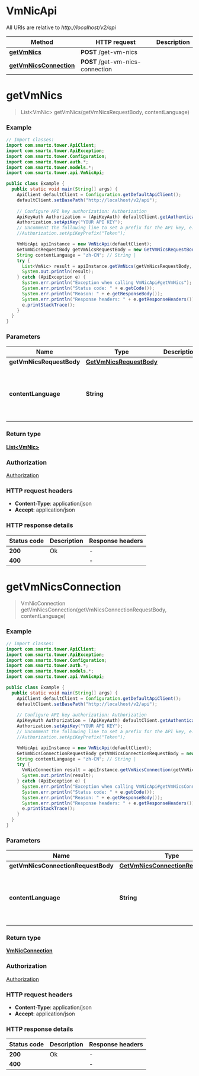 # VmNicApi

All URIs are relative to *http://localhost/v2/api*

Method | HTTP request | Description
------------- | ------------- | -------------
[**getVmNics**](VmNicApi.md#getVmNics) | **POST** /get-vm-nics | 
[**getVmNicsConnection**](VmNicApi.md#getVmNicsConnection) | **POST** /get-vm-nics-connection | 


<a name="getVmNics"></a>
# **getVmNics**
> List&lt;VmNic&gt; getVmNics(getVmNicsRequestBody, contentLanguage)



### Example
```java
// Import classes:
import com.smartx.tower.ApiClient;
import com.smartx.tower.ApiException;
import com.smartx.tower.Configuration;
import com.smartx.tower.auth.*;
import com.smartx.tower.models.*;
import com.smartx.tower.api.VmNicApi;

public class Example {
  public static void main(String[] args) {
    ApiClient defaultClient = Configuration.getDefaultApiClient();
    defaultClient.setBasePath("http://localhost/v2/api");
    
    // Configure API key authorization: Authorization
    ApiKeyAuth Authorization = (ApiKeyAuth) defaultClient.getAuthentication("Authorization");
    Authorization.setApiKey("YOUR API KEY");
    // Uncomment the following line to set a prefix for the API key, e.g. "Token" (defaults to null)
    //Authorization.setApiKeyPrefix("Token");

    VmNicApi apiInstance = new VmNicApi(defaultClient);
    GetVmNicsRequestBody getVmNicsRequestBody = new GetVmNicsRequestBody(); // GetVmNicsRequestBody | 
    String contentLanguage = "zh-CN"; // String | 
    try {
      List<VmNic> result = apiInstance.getVmNics(getVmNicsRequestBody, contentLanguage);
      System.out.println(result);
    } catch (ApiException e) {
      System.err.println("Exception when calling VmNicApi#getVmNics");
      System.err.println("Status code: " + e.getCode());
      System.err.println("Reason: " + e.getResponseBody());
      System.err.println("Response headers: " + e.getResponseHeaders());
      e.printStackTrace();
    }
  }
}
```

### Parameters

Name | Type | Description  | Notes
------------- | ------------- | ------------- | -------------
 **getVmNicsRequestBody** | [**GetVmNicsRequestBody**](GetVmNicsRequestBody.md)|  |
 **contentLanguage** | **String**|  | [optional] [default to en-US] [enum: zh-CN, en-US]

### Return type

[**List&lt;VmNic&gt;**](VmNic.md)

### Authorization

[Authorization](../README.md#Authorization)

### HTTP request headers

 - **Content-Type**: application/json
 - **Accept**: application/json

### HTTP response details
| Status code | Description | Response headers |
|-------------|-------------|------------------|
**200** | Ok |  -  |
**400** |  |  -  |

<a name="getVmNicsConnection"></a>
# **getVmNicsConnection**
> VmNicConnection getVmNicsConnection(getVmNicsConnectionRequestBody, contentLanguage)



### Example
```java
// Import classes:
import com.smartx.tower.ApiClient;
import com.smartx.tower.ApiException;
import com.smartx.tower.Configuration;
import com.smartx.tower.auth.*;
import com.smartx.tower.models.*;
import com.smartx.tower.api.VmNicApi;

public class Example {
  public static void main(String[] args) {
    ApiClient defaultClient = Configuration.getDefaultApiClient();
    defaultClient.setBasePath("http://localhost/v2/api");
    
    // Configure API key authorization: Authorization
    ApiKeyAuth Authorization = (ApiKeyAuth) defaultClient.getAuthentication("Authorization");
    Authorization.setApiKey("YOUR API KEY");
    // Uncomment the following line to set a prefix for the API key, e.g. "Token" (defaults to null)
    //Authorization.setApiKeyPrefix("Token");

    VmNicApi apiInstance = new VmNicApi(defaultClient);
    GetVmNicsConnectionRequestBody getVmNicsConnectionRequestBody = new GetVmNicsConnectionRequestBody(); // GetVmNicsConnectionRequestBody | 
    String contentLanguage = "zh-CN"; // String | 
    try {
      VmNicConnection result = apiInstance.getVmNicsConnection(getVmNicsConnectionRequestBody, contentLanguage);
      System.out.println(result);
    } catch (ApiException e) {
      System.err.println("Exception when calling VmNicApi#getVmNicsConnection");
      System.err.println("Status code: " + e.getCode());
      System.err.println("Reason: " + e.getResponseBody());
      System.err.println("Response headers: " + e.getResponseHeaders());
      e.printStackTrace();
    }
  }
}
```

### Parameters

Name | Type | Description  | Notes
------------- | ------------- | ------------- | -------------
 **getVmNicsConnectionRequestBody** | [**GetVmNicsConnectionRequestBody**](GetVmNicsConnectionRequestBody.md)|  |
 **contentLanguage** | **String**|  | [optional] [default to en-US] [enum: zh-CN, en-US]

### Return type

[**VmNicConnection**](VmNicConnection.md)

### Authorization

[Authorization](../README.md#Authorization)

### HTTP request headers

 - **Content-Type**: application/json
 - **Accept**: application/json

### HTTP response details
| Status code | Description | Response headers |
|-------------|-------------|------------------|
**200** | Ok |  -  |
**400** |  |  -  |

